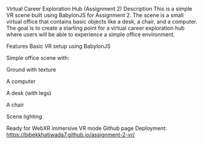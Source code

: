 Virtual Career Exploration Hub (Assignment 2)
Description
This is a simple VR scene built using BabylonJS for Assignment 2. The scene is a small virtual office that contains basic objects like a desk, a chair, and a computer. The goal is to create a starting point for a virtual career exploration hub where users will be able to experience a simple office environment.

Features
Basic VR setup using BabylonJS

Simple office scene with:

Ground with texture

A computer

A desk (with legs)

A chair

Scene lighting

Ready for WebXR immersive VR mode
Github page Deployment: https://bibekkhatiwada7.github.io/assignment-2-vr/
